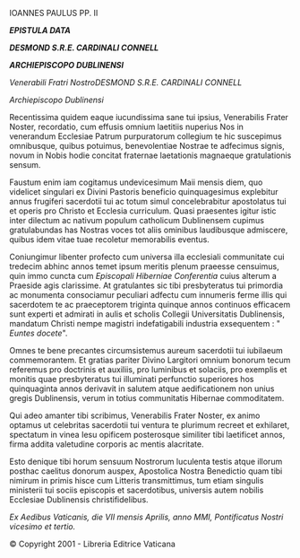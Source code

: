 IOANNES PAULUS PP. II

***EPISTULA DATA***

***DESMOND S.R.E. CARDINALI CONNELL***

***ARCHIEPISCOPO DUBLINENSI***

*Venerabili Fratri NostroDESMOND S.R.E. CARDINALI CONNELL*

*Archiepiscopo Dublinensi*

Recentissima quidem eaque iucundissima sane tui ipsius, Venerabilis Frater Noster, recordatio, cum effusis omnium laetitiis nuperius Nos in venerandum Ecclesiae Patrum purpuratorum collegium te hic suscepimus omnibusque, quibus potuimus, benevolentiae Nostrae te adfecimus signis, novum in Nobis hodie concitat fraternae laetationis magnaeque gratulationis sensum.

Faustum enim iam cogitamus undevicesimum Maii mensis diem, quo videlicet singulari ex Divini Pastoris beneficio quinquagesimus explebitur annus frugiferi sacerdotii tui ac totum simul concelebrabitur apostolatus tui et operis pro Christo et Ecclesia curriculum. Quasi praesentes igitur istic inter dilectum ac nativum populum catholicum Dublinensem cupimus gratulabundas has Nostras voces tot aliis ominibus laudibusque admiscere, quibus idem vitae tuae recoletur memorabilis eventus.

Coniungimur libenter profecto cum universa illa ecclesiali communitate cui tredecim abhinc annos temet ipsum meritis plenum praeesse censuimus, quin immo cuncta cum *Episcopali Hiberniae Conferentia* cuius alterum a Praeside agis clarissime. At gratulantes sic tibi presbyteratus tui primordia ac monumenta consociamur peculiari adfectu cum innumeris ferme illis qui sacerdotem te ac praeceptorem triginta quinque annos continuos efficacem sunt experti et admirati in aulis et scholis Collegii Universitatis Dublinensis, mandatum Christi nempe magistri indefatigabili industria exsequentem : " *Euntes docete*".

Omnes te bene precantes circumsistemus aureum sacerdotii tui iubilaeum commemorantem. Et gratias pariter Divino Largitori omnium bonorum tecum referemus pro doctrinis et auxiliis, pro luminibus et solaciis, pro exemplis et monitis quae presbyteratus tui illuminati perfunctio superiores hos quinquaginta annos derivavit in salutem atque aedificationem non unius gregis Dublinensis, verum in totius communitatis Hibernae commoditatem.

Qui adeo amanter tibi scribimus, Venerabilis Frater Noster, ex animo optamus ut celebritas sacerdotii tui ventura te plurimum recreet et exhilaret, spectatum in vinea Iesu opificem posterosque similiter tibi laetificet annos, firma addita valetudine corporis ac mentis alacritate.

Esto denique tibi horum sensuum Nostrorum luculenta testis atque illorum posthac caelitus donorum auspex, Apostolica Nostra Benedictio quam tibi nimirum in primis hisce cum Litteris transmittimus, tum etiam singulis ministerii tui sociis episcopis et sacerdotibus, universis autem nobilis Ecclesiae Dublinensis christifidelibus.

*Ex Aedibus Vaticanis, die VII mensis Aprilis, anno MMI, Pontificatus Nostri vicesimo et tertio.*

© Copyright 2001 - Libreria Editrice Vaticana